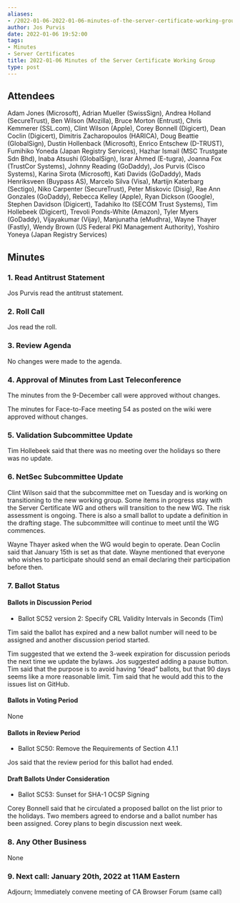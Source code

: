 ```yaml
---
aliases:
- /2022-01-06-2022-01-06-minutes-of-the-server-certificate-working-group/
author: Jos Purvis
date: 2022-01-06 19:52:00
tags:
- Minutes
- Server Certificates
title: 2022-01-06 Minutes of the Server Certificate Working Group
type: post
---
```


## Attendees 

Adam Jones (Microsoft), Adrian Mueller (SwissSign), Andrea Holland (SecureTrust), Ben Wilson (Mozilla), Bruce Morton (Entrust), Chris Kemmerer (SSL.com), Clint Wilson (Apple), Corey Bonnell (Digicert), Dean Coclin (Digicert), Dimitris Zacharopoulos (HARICA), Doug Beattie (GlobalSign), Dustin Hollenback (Microsoft), Enrico Entschew (D-TRUST), Fumihiko Yoneda (Japan Registry Services), Hazhar Ismail (MSC Trustgate Sdn Bhd), Inaba Atsushi (GlobalSign), Israr Ahmed (E-tugra), Joanna Fox (TrustCor Systems), Johnny Reading (GoDaddy), Jos Purvis (Cisco Systems), Karina Sirota (Microsoft), Kati Davids (GoDaddy), Mads Henriksveen (Buypass AS), Marcelo Silva (Visa), Martijn Katerbarg (Sectigo), Niko Carpenter (SecureTrust), Peter Miskovic (Disig), Rae Ann Gonzales (GoDaddy), Rebecca Kelley (Apple), Ryan Dickson (Google), Stephen Davidson (Digicert), Tadahiko Ito (SECOM Trust Systems), Tim Hollebeek (Digicert), Trevoli Ponds-White (Amazon), Tyler Myers (GoDaddy), Vijayakumar (Vijay), Manjunatha (eMudhra), Wayne Thayer (Fastly), Wendy Brown (US Federal PKI Management Authority), Yoshiro Yoneya (Japan Registry Services)

## Minutes 

### 1. Read Antitrust Statement 

Jos Purvis read the antitrust statement.

### 2. Roll Call 

Jos read the roll.

### 3. Review Agenda 

No changes were made to the agenda.

### 4. Approval of Minutes from Last Teleconference 

The minutes from the 9-December call were approved without changes.

The minutes for Face-to-Face meeting 54 as posted on the wiki were approved without changes.

### 5. Validation Subcommittee Update 

Tim Hollebeek said that there was no meeting over the holidays so there was no update.

### 6. NetSec Subcommittee Update 

Clint Wilson said that the subcommittee met on Tuesday and is working on transitioning to the new working group. Some items in progress stay with the Server Certificate WG and others will transition to the new WG. The risk assessment is ongoing. There is also a small ballot to update a definition in the drafting stage. The subcommittee will continue to meet until the WG commences.

Wayne Thayer asked when the WG would begin to operate. Dean Coclin said that January 15th is set as that date. Wayne mentioned that everyone who wishes to participate should send an email declaring their participation before then.

### 7. Ballot Status 

#### Ballots in Discussion Period 

- Ballot SC52 version 2: Specify CRL Validity Intervals in Seconds (Tim)

Tim said the ballot has expired and a new ballot number will need to be assigned and another discussion period started.

Tim suggested that we extend the 3-week expiration for discussion periods the next time we update the bylaws. Jos suggested adding a pause button. Tim said that the purpose is to avoid having “dead” ballots, but that 90 days seems like a more reasonable limit. Tim said that he would add this to the issues list on GitHub.

#### Ballots in Voting Period 

None

#### Ballots in Review Period 

- Ballot SC50: Remove the Requirements of Section 4.1.1

Jos said that the review period for this ballot had ended.

#### Draft Ballots Under Consideration 

- Ballot SC53: Sunset for SHA-1 OCSP Signing

Corey Bonnell said that he circulated a proposed ballot on the list prior to the holidays. Two members agreed to endorse and a ballot number has been assigned. Corey plans to begin discussion next week.

### 8. Any Other Business 

None

### 9. Next call: January 20th, 2022 at 11AM Eastern 

Adjourn; Immediately convene meeting of CA Browser Forum (same call)